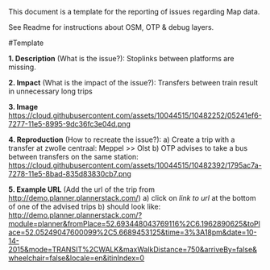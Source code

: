 This document is a template for the reporting of issues regarding Map data.

See Readme for instructions about OSM, OTP & debug layers.

#Template

**1. Description** (What is the issue?): 
Stoplinks between platforms are missing. 

**2. Impact** (What is the impact of the issue?):
Transfers between train result in unnecessary long trips

**3. Image**
https://cloud.githubusercontent.com/assets/10044515/10482252/05241ef6-7277-11e5-8995-9dc36fc3e04d.png

**4. Reproduction** (How to recreate the issue?):
a) Create a trip with a transfer at zwolle centraal: Meppel >> Olst
b) OTP advises to take a bus between transfers on the same station:
https://cloud.githubusercontent.com/assets/10044515/10482392/1795ac7a-7278-11e5-8bad-835d83830cb7.png

**5. Example URL** (Add the url of the trip from http://demo.planner.plannerstack.com/)
a) click on *link to url* at the bottom of one of the advised trips
b) should look like: http://demo.planner.plannerstack.com/?module=planner&fromPlace=52.693448043769116%2C6.1962890625&toPlace=52.05249047600099%2C5.6689453125&time=3%3A18pm&date=10-14-2015&mode=TRANSIT%2CWALK&maxWalkDistance=750&arriveBy=false&wheelchair=false&locale=en&itinIndex=0



